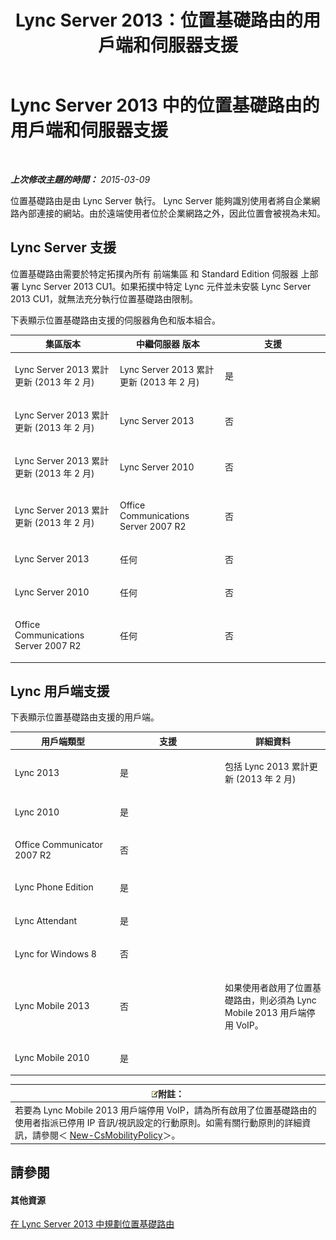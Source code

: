 ﻿---
title: Lync Server 2013：位置基礎路由的用戶端和伺服器支援
TOCTitle: 位置基礎路由的用戶端和伺服器支援
ms:assetid: 26c2ca3d-026d-4dd7-94fa-15ebb4406953
ms:mtpsurl: https://technet.microsoft.com/zh-tw/library/JJ994024(v=OCS.15)
ms:contentKeyID: 52056073
ms.date: 08/10/2015
mtps_version: v=OCS.15
ms.translationtype: HT
---

# Lync Server 2013 中的位置基礎路由的用戶端和伺服器支援

 

_**上次修改主題的時間：** 2015-03-09_

位置基礎路由是由 Lync Server 執行。 Lync Server 能夠識別使用者將自企業網路內部連接的網站。由於遠端使用者位於企業網路之外，因此位置會被視為未知。

## Lync Server 支援

位置基礎路由需要於特定拓撲內所有 前端集區 和 Standard Edition 伺服器 上部署 Lync Server 2013 CU1。如果拓撲中特定 Lync 元件並未安裝 Lync Server 2013 CU1，就無法充分執行位置基礎路由限制。

下表顯示位置基礎路由支援的伺服器角色和版本組合。


<table>
<colgroup>
<col style="width: 33%" />
<col style="width: 33%" />
<col style="width: 33%" />
</colgroup>
<thead>
<tr class="header">
<th>集區版本</th>
<th>中繼伺服器 版本</th>
<th>支援</th>
</tr>
</thead>
<tbody>
<tr class="odd">
<td><p>Lync Server 2013 累計更新 (2013 年 2 月)</p></td>
<td><p>Lync Server 2013 累計更新 (2013 年 2 月)</p></td>
<td><p>是</p></td>
</tr>
<tr class="even">
<td><p>Lync Server 2013 累計更新 (2013 年 2 月)</p></td>
<td><p>Lync Server 2013</p></td>
<td><p>否</p></td>
</tr>
<tr class="odd">
<td><p>Lync Server 2013 累計更新 (2013 年 2 月)</p></td>
<td><p>Lync Server 2010</p></td>
<td><p>否</p></td>
</tr>
<tr class="even">
<td><p>Lync Server 2013 累計更新 (2013 年 2 月)</p></td>
<td><p>Office Communications Server 2007 R2</p></td>
<td><p>否</p></td>
</tr>
<tr class="odd">
<td><p>Lync Server 2013</p></td>
<td><p>任何</p></td>
<td><p>否</p></td>
</tr>
<tr class="even">
<td><p>Lync Server 2010</p></td>
<td><p>任何</p></td>
<td><p>否</p></td>
</tr>
<tr class="odd">
<td><p>Office Communications Server 2007 R2</p></td>
<td><p>任何</p></td>
<td><p>否</p></td>
</tr>
</tbody>
</table>


## Lync 用戶端支援

下表顯示位置基礎路由支援的用戶端。


<table>
<colgroup>
<col style="width: 33%" />
<col style="width: 33%" />
<col style="width: 33%" />
</colgroup>
<thead>
<tr class="header">
<th>用戶端類型</th>
<th>支援</th>
<th>詳細資料</th>
</tr>
</thead>
<tbody>
<tr class="odd">
<td><p>Lync 2013</p></td>
<td><p>是</p></td>
<td><p>包括 Lync 2013 累計更新 (2013 年 2 月)</p></td>
</tr>
<tr class="even">
<td><p>Lync 2010</p></td>
<td><p>是</p></td>
<td> </td>
</tr>
<tr class="odd">
<td><p>Office Communicator 2007 R2</p></td>
<td><p>否</p></td>
<td> </td>
</tr>
<tr class="even">
<td><p>Lync Phone Edition</p></td>
<td><p>是</p></td>
<td> </td>
</tr>
<tr class="odd">
<td><p>Lync Attendant</p></td>
<td><p>是</p></td>
<td> </td>
</tr>
<tr class="even">
<td><p>Lync for Windows 8</p></td>
<td><p>否</p></td>
<td> </td>
</tr>
<tr class="odd">
<td><p>Lync Mobile 2013</p></td>
<td><p>否</p></td>
<td><p>如果使用者啟用了位置基礎路由，則必須為 Lync Mobile 2013 用戶端停用 VoIP。</p></td>
</tr>
<tr class="even">
<td><p>Lync Mobile 2010</p></td>
<td><p>是</p></td>
<td> </td>
</tr>
</tbody>
</table>

  

<table>
<thead>
<tr class="header">
<th><img src="images/Gg398811.note(OCS.15).gif" title="note" alt="note" />附註：</th>
</tr>
</thead>
<tbody>
<tr class="odd">
<td>若要為 Lync Mobile 2013 用戶端停用 VoIP，請為所有啟用了位置基礎路由的使用者指派已停用 IP 音訊/視訊設定的行動原則。如需有關行動原則的詳細資訊，請參閱＜ <a href="new-csmobilitypolicy.md">New-CsMobilityPolicy</a>＞。</td>
</tr>
</tbody>
</table>


## 請參閱

#### 其他資源

[在 Lync Server 2013 中規劃位置基礎路由](lync-server-2013-planning-for-location-based-routing.md)

